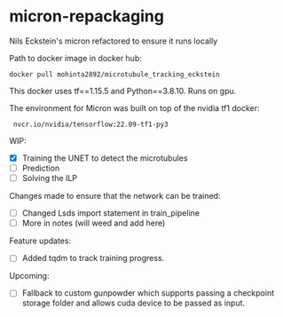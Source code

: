 # micron-repackaging
Nils Eckstein's micron refactored to ensure it runs locally

Path to docker image in docker hub:
```
docker pull mohinta2892/microtubule_tracking_eckstein
```

This docker uses tf==1.15.5 and Python==3.8.10. Runs on gpu. 

The environment for Micron was built on top of the nvidia tf1 docker: 
```
 nvcr.io/nvidia/tensorflow:22.09-tf1-py3
 ```


WIP:
- [X] Training the UNET to detect the microtubules
- [ ] Prediction
- [ ] Solving the ILP

Changes made to ensure that the network can be trained:
- [ ] Changed Lsds import statement in train_pipeline
- [ ] More in notes (will weed and add here)

Feature updates:
- [ ] Added tqdm to track training progress.

Upcoming:
- [ ] Fallback to custom gunpowder which supports passing a checkpoint storage folder and allows cuda device to be passed as input.

